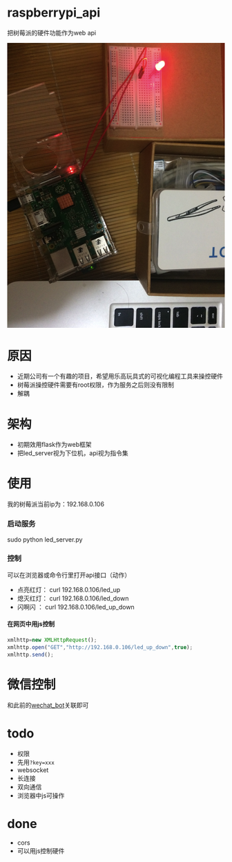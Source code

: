 # raspberrypi_api
把树莓派的硬件功能作为web api

![](https://raw.githubusercontent.com/wwj718/gif_bed/master/ledf96a0f7d.png)

# 原因
*  近期公司有一个有趣的项目，希望用乐高玩具式的可视化编程工具来操控硬件
*  树莓派操控硬件需要有root权限，作为服务之后则没有限制
*  解耦

# 架构
*  初期效用flask作为web框架
*  把led_server视为下位机，api视为指令集

# 使用
我的树莓派当前ip为：192.168.0.106

### 启动服务
sudo python led_server.py

### 控制
可以在浏览器或命令行里打开api接口（动作）

*  点亮红灯： curl 192.168.0.106/led_up
*  熄灭红灯： curl 192.168.0.106/led_down
*  闪啊闪  ： curl 192.168.0.106/led_up_down

#### 在网页中用js控制
```javascript
xmlhttp=new XMLHttpRequest();
xmlhttp.open("GET","http://192.168.0.106/led_up_down",true);
xmlhttp.send();
```


# 微信控制
和此前的[wechat_bot](https://github.com/wwj718/wechat_bot)关联即可

# todo
*  权限
 *  先用`?key=xxx`
*  websocket
 *  长连接
   *  双向通信  
 *  浏览器中js可操作


# done
*  cors 
  *  可以用js控制硬件
